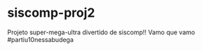 # siscomp-proj2

Projeto super-mega-ultra divertido de siscomp!!
Vamo que vamo
#partiu10nessabudega
